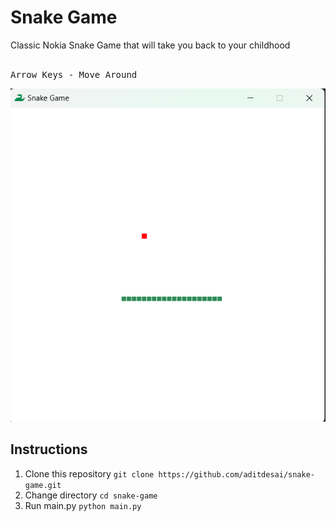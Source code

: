 <h1> Snake Game </h1>
Classic Nokia Snake Game that will take you back to your childhood
<br>
<br>
<pre>
Arrow Keys - Move Around
</pre>

![Alt text](image.png)

<h2> Instructions </h1>
<ol>
    <li> 
        Clone this repository
        <code>git clone https://github.com/aditdesai/snake-game.git</code>
    </li>
    <li>
        Change directory
        <code>cd snake-game</code>
    </li>
    <li>
        Run main.py
        <code>python main.py</code>
    </li>
</ol>
